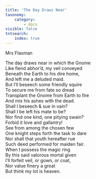 ```yaml
---
title: 'The Day Draws Near'
taxonomy:
    category:
        - docs
visible: false
tntsearch:
    index: true
---
```


<div class="author">Mrs Flaxman</div>

The day draws near in which the Gnome  
Like fiend abhor’d, my veil conveyed  
Beneath the Earth to his dire home,  
And left me a deluded maid.  
But I’ll beseech some friendly squire  
To secure me from fate so dread  
Transplant the Gnome from Earth to fire  
And mix his ashes with the dead.  
Shall I beseech & sue in vain?  
Shall I be left his mate to be?  
Nor find one kind, one pitying swain?  
Forbid it love and gallantry!  
See from among the chosen few  
One knight steps forth the task to dare  
Nor shall that youth hereafter rue  
Such deed performed for maiden fair.  
When I possess the magic ring  
By this said valorous mortal given  
I’ll forfeit veil, or gown, or coat,  
Nor value finery a groat  
But think my lot is heaven. 